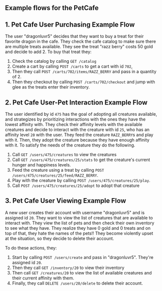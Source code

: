 ## Example flows for the PetCafe

## 1. Pet Cafe User Purchasing Example Flow

The user "dragonluvr5" decides that they want to buy a treat for their favorite dragon in the cafe. They check the cafe catalog to make sure there are multiple treats available. They see the treat "razz berry" costs 50 gold and decide to add 2.
To buy that treat they:
1. Check the catalog by calling ```GET /catalog```
2. Create a cart by calling ```POST /carts``` to get a cart with id `702`,
3. Then they call ```POST /carts/702/items/RAZZ_BERRY``` and pass in a quantity of 2.
4. Then they checkout by calling ```POST /carts/702/checkout``` and jump with glee as the treats enter their inventory. 

## 2. Pet Cafe User-Pet Interaction Example Flow

The user identified by id `475` has the goal of adopting all creatures available, and strategizes by prioritizing interactions with the ones they have the lowest affinity with.
They check their affinity levels with the available creatures and decide to interact with the creature with id `25`, who has an affinity level `20` with the user. They feed the creature `RAZZ_BERRY`s and play with it. Then, they adopt the creature because they have enough affinity with it.
To satisfy the needs of the creature they do the following.

1. Call `GET /users/475/creatures` to view the creatures
2. Call `GET /users/475/creatures/25/stats` to get the creature's current hunger and happiness levels.
3. Feed the creature using a treat by calling `POST /users/475/creatures/25/feed/RAZZ_BERRY`.
4. Play with the creature by calling `POST /users/475/creatures/25/play`.
5. Call `POST /users/475/creatures/25/adopt` to adopt that creature
 

## 3. Pet Cafe User Viewing Example Flow

A new user creates their account with username "dragonluvr5" and is assigned id `20`. They want to view the list of creatures that are available to interact with. 
They view the list of pets and then check their own inventory to see what they have. They realize they have 0 gold and 0 treats and on top of that, they hate 
the names of the pets!! They become violently upset at the situation, so they decide to delete their account.

To do these actions, they:
1. Start by calling `POST /users/create` and pass in "dragonluvr5". They're assigned id `20`.
2. Then they call ```GET /inventory/20``` to view their inventory
3. Then call ```GET /creatures/20``` to view the list of available creatures and their current affinity with them.
4. Finally, they call ```DELETE /users/20/delete``` to delete their account.
